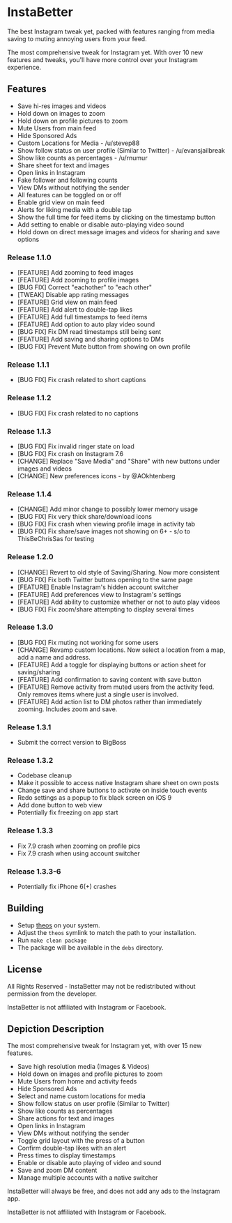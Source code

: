 # InstaBetter

The best Instagram tweak yet, packed with features ranging from media saving to muting annoying users from your feed.

The most comprehensive tweak for Instagram yet. With over 10 new features and tweaks, you'll have more control over your Instagram experience. 

## Features
* Save hi-res images and videos
* Hold down on images to zoom
* Hold down on profile pictures to zoom
* Mute Users from main feed
* Hide Sponsored Ads
* Custom Locations for Media - /u/stevep88
* Show follow status on user profile (Similar to Twitter) - /u/evansjailbreak
* Show like counts as percentages - /u/rnumur
* Share sheet for text and images
* Open links in Instagram
* Fake follower and following counts
* View DMs without notifying the sender
* All features can be toggled on or off
* Enable grid view on main feed
* Alerts for liking media with a double tap
* Show the full time for feed items by clicking on the timestamp button
* Add setting to enable or disable auto-playing video sound
* Hold down on direct message images and videos for sharing and save options

### Release 1.1.0
* [FEATURE] Add zooming to feed images
* [FEATURE] Add zooming to profile images
* [BUG FIX] Correct "eachother" to "each other"
* [TWEAK] Disable app rating messages
* [FEATURE] Grid view on main feed
* [FEATURE] Add alert to double-tap likes
* [FEATURE] Add full timestamps to feed items
* [FEATURE] Add option to auto play video sound
* [BUG FIX] Fix DM read timestamps still being sent
* [FEATURE] Add saving and sharing options to DMs
* [BUG FIX] Prevent Mute button from showing on own profile

### Release 1.1.1
* [BUG FIX] Fix crash related to short captions

### Release 1.1.2
* [BUG FIX] Fix crash related to no captions

### Release 1.1.3
* [BUG FIX] Fix invalid ringer state on load
* [BUG FIX] Fix crash on Instagram 7.6
* [CHANGE] Replace "Save Media" and "Share" with new buttons under images and videos
* [CHANGE] New preferences icons - by @AOkhtenberg 

### Release 1.1.4
* [CHANGE] Add minor change to possibly lower memory usage
* [BUG FIX] Fix very thick share/download icons
* [BUG FIX] Fix crash when viewing profile image in activity tab
* [BUG FIX] Fix share/save images not showing on 6+ - s/o to ThisBeChrisSas for testing

### Release 1.2.0
* [CHANGE] Revert to old style of Saving/Sharing. Now more consistent
* [BUG FIX] Fix both Twitter buttons opening to the same page
* [FEATURE] Enable Instagram's hidden account switcher
* [FEATURE] Add preferences view to Instagram's settings
* [FEATURE] Add ability to customize whether or not to auto play videos
* [BUG FIX] Fix zoom/share attempting to display several times

### Release 1.3.0
* [BUG FIX] Fix muting not working for some users
* [CHANGE] Revamp custom locations. Now select a location from a map, add a name and address.
* [FEATURE] Add a toggle for displaying buttons or action sheet for saving/sharing
* [FEATURE] Add confirmation to saving content with save button
* [FEATURE] Remove activity from muted users from the activity feed. Only removes items where just a single user is involved.
* [FEATURE] Add action list to DM photos rather than immediately zooming. Includes zoom and save.

### Release 1.3.1
* Submit the correct version to BigBoss

### Release 1.3.2
* Codebase cleanup
* Make it possible to access native Instagram share sheet on own posts
* Change save and share buttons to activate on inside touch events
* Redo settings as a popup to fix black screen on iOS 9
* Add done button to web view
* Potentially fix freezing on app start

### Release 1.3.3
* Fix 7.9 crash when zooming on profile pics
* Fix 7.9 crash when using account switcher

### Release 1.3.3-6
* Potentially fix iPhone 6(+) crashes

## Building
* Setup [theos](http://iphonedevwiki.net/index.php/Theos/Setup) on your system.
* Adjust the ```theos``` symlink to match the path to your installation.
* Run ```make clean package```
* The package will be available in the ```debs``` directory.

## License
All Rights Reserved - InstaBetter may not be redistributed without permission from the developer.

InstaBetter is not affiliated with Instagram or Facebook.

## Depiction Description

The most comprehensive tweak for Instagram yet, with over 15 new features.

* Save high resolution media (Images & Videos) 
* Hold down on images and profile pictures to zoom
* Mute Users from home and activity feeds
* Hide Sponsored Ads
* Select and name custom locations for media
* Show follow status on user profile (Similar to Twitter) 
* Show like counts as percentages
* Share actions for text and images
* Open links in Instagram
* View DMs without notifying the sender
* Toggle grid layout with the press of a button
* Confirm double-tap likes with an alert
* Press times to display timestamps
* Enable or disable auto playing of video and sound
* Save and zoom DM content
* Manage multiple accounts with a native switcher

InstaBetter will always be free, and does not add any ads to the Instagram app.

InstaBetter is not affiliated with Instagram or Facebook.
